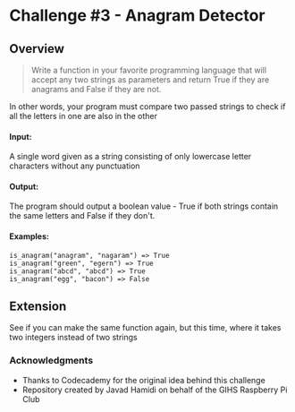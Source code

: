 # Challenge #3 - Anagram Detector

## Overview
> Write a function in your favorite programming language that will accept any two strings as parameters and return True if they are anagrams and False if they are not.

In other words, your program must compare two passed strings to check if all the letters in one are also in the other

#### Input:
A single word given as a string consisting of only lowercase letter characters without any punctuation

#### Output:
The program should output a boolean value - True if both strings contain the same letters and False if they don't.

#### Examples:
```
is_anagram("anagram", "nagaram") => True
is_anagram("green", "egern") => True
is_anagram("abcd", "abcd") => True
is_anagram("egg", "bacon") => False
```

## Extension
See if you can make the same function again, but this time, where it takes two integers instead of two strings

### Acknowledgments
* Thanks to Codecademy for the original idea behind this challenge
* Repository created by Javad Hamidi on behalf of the GIHS Raspberry Pi Club
